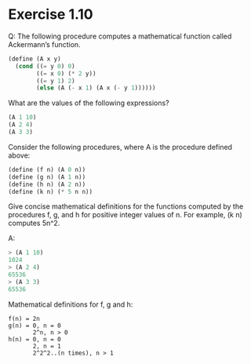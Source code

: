 # Exercise 1.10

Q: The following procedure computes a mathematical function called Ackermann’s function.
```scheme
(define (A x y)
  (cond ((= y 0) 0)
        ((= x 0) (* 2 y))
        ((= y 1) 2)
        (else (A (- x 1) (A x (- y 1))))))
```
What are the values of the following expressions?
```scheme
(A 1 10)
(A 2 4)
(A 3 3)
```
Consider the following procedures, where A is the procedure defined above:
```scheme
(define (f n) (A 0 n))
(define (g n) (A 1 n))
(define (h n) (A 2 n))
(define (k n) (* 5 n n))
```
Give concise mathematical definitions for the functions computed by the procedures f, g, and h for positive integer values of n. For example, (k n) computes 5n^2.

A:
```scheme
> (A 1 10)
1024
> (A 2 4)
65536
> (A 3 3)
65536
```
Mathematical definitions for f, g and h:
```
f(n) = 2n
g(n) = 0, n = 0
       2^n, n > 0
h(n) = 0, n = 0
       2, n = 1
       2^2^2..(n times), n > 1
```
